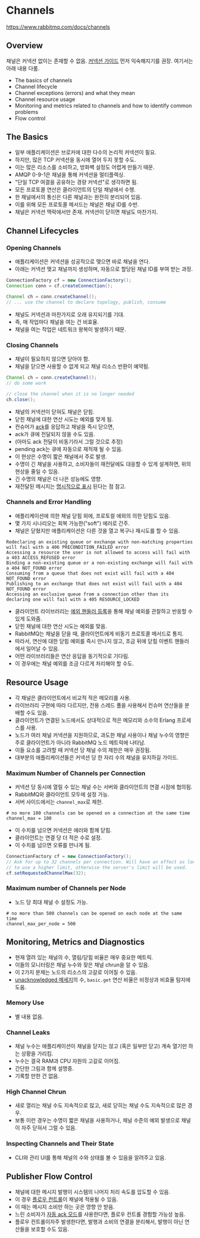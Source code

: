 # Channels

https://www.rabbitmq.com/docs/channels

## Overview

채널은 커넥션 없이는 존재할 수 없음. [커넥션 가이드](https://www.rabbitmq.com/docs/connections) 먼저 익숙해지기를 권장. 여기서는 아래 내용 다룸.

- The basics of channels
- Channel lifecycle
- Channel exceptions (errors) and what they mean
- Channel resource usage
- Monitoring and metrics related to channels and how to identify common problems
- Flow control

## The Basics

- 일부 애플리케이션은 브로커에 대한 다수의 논리적 커넥션이 필요.
- 하지만, 많은 TCP 커넥션을 동시에 열어 두지 못할 수도.
- 이는 많은 리소스를 소비하고, 방화벽 설정도 어렵게 만들기 때문.
- AMQP 0-9-1은 채널을 통해 커넥션을 멀티플렉싱.
- "단일 TCP 여결을 공유하는 경량 커넥션"로 생각하면 됨.
- 모든 프로토콜 연산은 클라이언트의 단일 채널에서 수행.
- 한 채널에서의 통신은 다른 채널과는 완전히 분리되어 있음.
- 이를 위해 모든 프로토콜 메서드는 채널은 채널 ID를 수반.
- 채널은 커넥션 맥락에서만 존재. 커넥션이 닫히면 채널도 마찬가지.

## Channel Lifecycles

### Opening Channels

- 애플리케이션은 커넥션을 성공적으로 맺으면 바로 채널을 연다.
- 아래는 커넥션 맺고 채널까지 생성하며, 자동으로 할당된 채널 ID를 부여 받는 과정.

```java
ConnectionFactory cf = new ConnectionFactory();
Connection conn = cf.createConnection();

Channel ch = conn.createChannel();
// ... use the channel to declare topology, publish, consume
```

- 채널도 커넥션과 마찬가지로 오래 유지되기를 기대.
- 즉, 매 작업마다 채널을 여는 건 비효율.
- 채널을 여는 작업은 네트워크 왕복이 발생하기 때문.

### Closing Channels

- 채널이 필요하지 않으면 닫아야 함.
- 채널을 닫으면 사용할 수 없게 되고 채널 리소스 반환이 예약됨.

```java
Channel ch = conn.createChannel();
// do some work

// close the channel when it is no longer needed
ch.close();
```

- 채널의 커넥션이 닫혀도 채널은 닫힘.
- 닫힌 채널에 대한 연산 시도는 예외를 맞게 됨.
- 컨슈머가 [ack](https://www.rabbitmq.com/docs/confirms)를 응답하고 채널을 즉시 닫으면,
- ack가 큐에 전달되지 않을 수도 있음.
- (아마도 ack 전달이 비동기라서 그럴 것으로 추정)
- pending ack는 큐에 자동으로 재적재 될 수 있음.
- 이 현상은 수명이 짧은 채널에서 주로 발생.
- 수명이 긴 채널을 사용하고, 소비자들이 재전달에도 대응할 수 있게 설계하면, 위의 현상을 줄일 수 있음.
- 긴 수명의 채널은 더 나은 성능에도 영향.
- 재전달된 메시지는 [명시적으로 표시](https://www.rabbitmq.com/docs/consumers#message-properties) 된다는 점 참고.

### Channels and Error Handling

- 애플리케이션에 의한 채널 닫힘 외에, 프로토컬 에외의 의한 닫힘도 있음.
- 몇 가지 시나리오는 회복 가능한("soft") 에러로 간주.
- 채널은 닫혔지만 애플리케이션은 다른 것을 열고 복구나 재시도를 할 수 있음.

```
Redeclaring an existing queue or exchange with non-matching properties will fail with a 406 PRECONDITION_FAILED error
Accessing a resource the user is not allowed to access will fail with a 403 ACCESS_REFUSED error
Binding a non-existing queue or a non-existing exchange will fail with a 404 NOT_FOUND error
Consuming from a queue that does not exist will fail with a 404 NOT_FOUND error
Publishing to an exchange that does not exist will fail with a 404 NOT_FOUND error
Accessing an exclusive queue from a connection other than its declaring one will fail with a 405 RESOURCE_LOCKED
```

- 클라이언트 라이브러리는 [예외 핸들러 등록](https://www.rabbitmq.com/client-libraries/java-api-guide#shutdown)을 통해 채널 예외를 관찰하고 반응할 수 있게 도와줌.
- 닫힌 채널에 대한 연산 시도는 예외를 맞음.
- RabbitMQ는 채널을 닫을 때, 클라이언트에게 비동기 프로토콜 메서드로 통지.
- 따라서, 연산에 대한 닫힘 예외를 즉시 만나지 않고, 조금 뒤에 닫힘 이벤트 핸들러에서 일어날 수 있음.
- 어떤 라이브러리들은 연산 응답을 동기적으로 기다림.
- 이 경우에는 채널 예외를 조금 다르게 처리해야 할 수도.

## Resource Usage

- 각 채널은 클라이언트에서 비교적 적은 메모리를 사용.
- 라이브러리 구현에 따라 다르지만, 전용 스레드 풀을 사용해서 컨슈머 연산들을 분배할 수도 있음.
- 클라이언트가 연결된 노드에서도 상대적으로 적은 메모리와 소수의 Erlang 프로세스를 사용.
- 노드가 여러 채널 커넥션을 지원하므로, 과도한 채널 사용이나 채널 누수의 영향은 주로 클라이언트가 아니라 RabbitMQ 노드 메트릭에 나타남.
- 이들 요소를 고려할 때 커넥션 당 채널 수의 제한은 매우 권장됨.
- 대부분의 애플리케이션들은 커넥션 당 한 자리 수의 채널을 유지하길 가이드.

### Maximum Number of Channels per Connection

- 커넥션 당 동시에 열릴 수 있는 채널 수는 서버와 클라이언트의 연결 시점에 협의됨.
- RabbitMQ와 클라이언트 모두에 설정 가능.
- 서버 사이드에서는 `channel_max`로 제한.

```
# no more 100 channels can be opened on a connection at the same time
channel_max = 100
```

- 이 수치를 넘으면 커넥션은 에러와 함께 닫힘.
- 클라이언트는 연결 당 더 적은 수로 설정.
- 이 수치를 넘으면 오류를 만나게 됨.

```java
ConnectionFactory cf = new ConnectionFactory();
// Ask for up to 32 channels per connection. Will have an effect as long as the server is configured
// to use a higher limit, otherwise the server's limit will be used.
cf.setRequestedChannelMax(32);
```

### Maximum number of Channels per Node

- 노드 당 최대 채널 수 설정도 가능.

```
# no more than 500 channels can be opened on each node at the same time
channel_max_per_node = 500
```

## Monitoring, Metrics and Diagnostics

- 현재 열려 있는 채널의 수, 열림/닫힘 비율은 매우 중요한 메트릭.
- 이들의 모니터링은 채널 누수와 잦은 채널 chrun을 알 수 있음.
- 이 2가지 문제는 노드의 리소스의 고갈로 이어질 수 있음.
- [unacknowledged 메세지](https://www.rabbitmq.com/docs/confirms#acknowledgement-modes)의 수, `basic.get` 연산 비율은 비정상과 비효율 탐지에 도움.

### Memory Use

- 별 내용 없음.

### Channel Leaks

- 채널 누수는 애플리케이션이 채널을 닫지는 않고 (혹은 일부만 닫고) 계속 열기만 하는 상황을 가리킴.
- 누수는 결국 RAM과 CPU 자원의 고갈로 이어짐.
- 간단한 그림과 함께 설명중.
- 기록할 만한 건 없음.

### High Channel Chrun

- 새로 열리는 채널 수도 지속적으로 많고, 새로 닫히는 채널 수도 지속적으로 많은 경우.
- 보통 이런 경우는 수명이 짧은 채널을 사용하거나, 채널 수준의 예외 발생으로 채널이 자주 닫혀서 그럴 수 있음.

### Inspecting Channels and Their State

- CLI와 관리 UI를 통해 채널의 수와 상태를 볼 수 있음을 알려주고 있음.

## Publisher Flow Control

- 채널에 대한 메시지 발행이 시스템의 나머지 처리 속도를 압도할 수 있음.
- 이 경우 [플로우 컨트롤](https://www.rabbitmq.com/docs/flow-control)이 채널에 적용될 수 있음.
- 이 때는 메시지 소비만 하는 곳은 영향 안 받음.
- 느린 소비자가 [자동 ack 모드](https://www.rabbitmq.com/docs/confirms#acknowledgement-modes)를 사용한다면, 플로우 컨트롤 경험할 가능성 높음.
- 플로우 컨트롤이자주 발생한다면, 발행과 소비의 연결을 분리해서, 발행이 아닌 연산들을 보호할 수도 있음.
